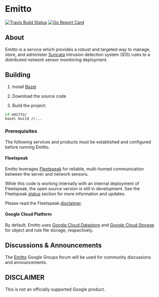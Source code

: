 # Emitto

[![Travis Build Status](https://api.travis-ci.org/google/emitto.svg?branch=master)](https://travis-ci.org/google/emitto)
[![Go Report Card](https://goreportcard.com/badge/github.com/google/emitto)](https://goreportcard.com/report/github.com/google/emitto)

## About

Emitto is a service which provides a robust and targeted way to manage, store,
and administer [Suricata](https://suricata-ids.org/) intrusion detection system
(IDS) rules to a distributed network sensor monitoring deployment.

## Building

1) Install [Bazel](https://bazel.build/)

2) Download the source code

3) Build the project:

```bash
cd emitto/
bazel build //...
```

### Prerequisites

The following services and products must be established and configured before
running Emitto.

#### Fleetspeak

Emitto leverages [Fleetspeak](https://github.com/google/fleetspeak) for
reliable, multi-homed communication between the server and network sensors.

While this code is working internally with an internal deployment of
Fleetspeak,
the open source version is still in development. See the Fleetspeak
[status](https://github.com/google/fleetspeak#status) section for more
information and updates.

Please read the Fleetspeak
[disclaimer](https://github.com/google/fleetspeak#disclaimer).

#### Google Cloud Platform

By default, Emitto uses [Google Cloud Datastore](https://cloud.google.com/datastore/)
and [Google Cloud Storage](https://cloud.google.com/storage/) for object and rule file
storage, respectively.

## Discussions & Announcements

The [Emitto](https://groups.google.com/forum/#!forum/emitto) Google Groups
forum
will be used for community discussions and announcements.

## DISCLAIMER

This is not an officially supported Google product.
